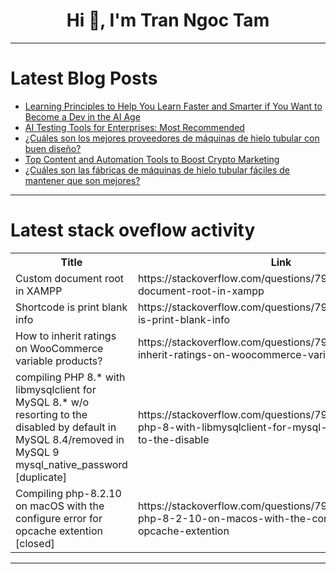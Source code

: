 <h1 align="center">Hi 👋, I'm Tran Ngoc Tam</h1>

---

# Latest Blog Posts 
<!-- BLOG-POST-LIST:START -->
- [Learning Principles to Help You Learn Faster and Smarter if You Want to Become a Dev in the AI Age](https://dev.to/the_mj_super/learning-principles-to-help-you-learn-faster-and-smarter-if-you-want-to-become-a-dev-in-the-ai-age-4lam)
- [AI Testing Tools for Enterprises: Most Recommended](https://dev.to/ronika_kashyap/ai-testing-tools-for-enterprises-most-recommended-nka)
- [¿Cuáles son los mejores proveedores de máquinas de hielo tubular con buen diseño?](https://dev.to/maqhielotubo_digital/cuales-son-los-mejores-proveedores-de-maquinas-de-hielo-tubular-con-buen-diseno-20h3)
- [Top Content and Automation Tools to Boost Crypto Marketing](https://dev.to/martin_deniyal_07aa225fc5/top-content-and-automation-tools-to-boost-crypto-marketing-2h0p)
- [¿Cuáles son las fábricas de máquinas de hielo tubular fáciles de mantener que son mejores?](https://dev.to/tubohielo_comercial/cuales-son-las-fabricas-de-maquinas-de-hielo-tubular-faciles-de-mantener-que-son-mejores-38gd)
<!-- BLOG-POST-LIST:END -->

---

# Latest stack oveflow activity
<table>
  <tr><th>Title</th><th>Link</th></tr>
  <!-- STACKOVERFLOW:START --><tr><td>Custom document root in XAMPP</td><td>https://stackoverflow.com/questions/79771987/custom-document-root-in-xampp</td></tr><tr><td>Shortcode is print blank info</td><td>https://stackoverflow.com/questions/79771845/shortcode-is-print-blank-info</td></tr><tr><td>How to inherit ratings on WooCommerce variable products?</td><td>https://stackoverflow.com/questions/79771780/how-to-inherit-ratings-on-woocommerce-variable-products</td></tr><tr><td>compiling PHP 8.* with libmysqlclient for MySQL 8.* w/o resorting to the disabled by default in MySQL 8.4/removed in MySQL 9 mysql_native_password [duplicate]</td><td>https://stackoverflow.com/questions/79771761/compiling-php-8-with-libmysqlclient-for-mysql-8-w-o-resorting-to-the-disable</td></tr><tr><td>Compiling php-8.2.10 on macOS with the configure error for opcache extention [closed]</td><td>https://stackoverflow.com/questions/79771743/compiling-php-8-2-10-on-macos-with-the-configure-error-for-opcache-extention</td></tr><!-- STACKOVERFLOW:END -->
</table>

---


